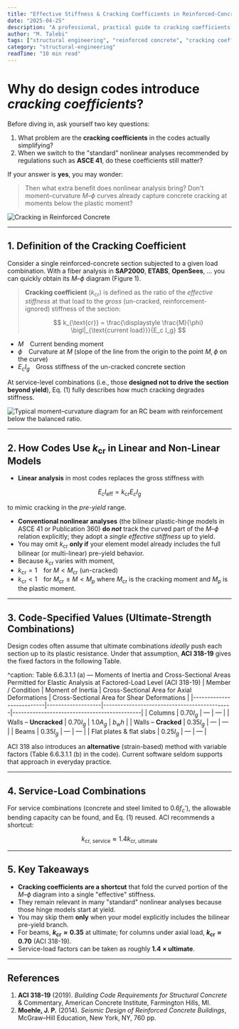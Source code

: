 ```yaml
---
title: "Effective Stiffness & Cracking Coefficients in Reinforced-Concrete Members"
date: "2025-04-25"
description: "A professional, practical guide to cracking coefficients and effective stiffness in reinforced-concrete design, with code references, equations, and key takeaways."
author: "M. Talebi"
tags: ["structural engineering", "reinforced concrete", "cracking coefficient", "effective stiffness", "ACI 318", "nonlinear analysis"]
category: "structural-engineering"
readTime: "10 min read"
---
```


# Why do design codes introduce *cracking coefficients*?

Before diving in, ask yourself two key questions:

1. What problem are the **cracking coefficients** in the codes actually simplifying?
2. When we switch to the "standard" nonlinear analyses recommended by regulations such as **ASCE 41**, do these coefficients still matter?

If your answer is **yes**, you may wonder:

> Then what extra benefit does nonlinear analysis bring? Don't moment–curvature $M\text{–}\phi$ curves already capture concrete cracking at moments below the plastic moment?

![Cracking in Reinforced Concrete](https://mtalebi.com/wp-content/uploads/2025/04/cracking.png "Cracking in Reinforced Concrete{width=75%}")

---

## 1. Definition of the Cracking Coefficient

Consider a single reinforced-concrete section subjected to a given load combination. With a fiber analysis in **SAP2000**, **ETABS**, **OpenSees**, … you can quickly obtain its $M\text{–}\phi$ diagram (Figure 1).

> **Cracking coefficient** ($k_{\text{cr}}$) is defined as the ratio of the *effective stiffness* at that load to the *gross* (un-cracked, reinforcement-ignored) stiffness of the section:
>
>  
> $$
k_{\text{cr}} = \frac{\displaystyle \frac{M}{\phi} \bigl|_{\text{current load}}}{E_c I_g}
> $$

- $M$ Current bending moment
- $\phi$ Curvature at $M$ (slope of the line from the origin to the point $M,\phi$ on the curve)
- $E_c I_g$ Gross stiffness of the un-cracked concrete section

At service-level combinations (i.e., those **designed not to drive the section beyond yield**), Eq. (1) fully describes how much cracking degrades stiffness.

![Typical moment–curvature diagram for an RC beam with reinforcement below the balanced ratio.](https://mtalebi.com/wp-content/uploads/2025/04/image.png "Typical moment–curvature diagram for an RC beam with reinforcement below the balanced ratio.{width=75%}")

---

## 2. How Codes Use $k_{\text{cr}}$ in Linear and Non-Linear Models

- **Linear analysis** in most codes replaces the gross stiffness with

$$
  E_c I_{\text{eff}} = k_{\text{cr}} E_c I_g
$$

to mimic cracking in the *pre-yield* range.
- **Conventional nonlinear analyses** (the bilinear plastic-hinge models in ASCE 41 or Publication 360) **do _not_** track the curved part of the $M\text{–}\phi$ relation explicitly; they adopt a *single effective stiffness* up to yield.
- You may omit $k_{\text{cr}}$ **only if** your element model already includes the full bilinear (or multi-linear) pre-yield behavior.
- Because $k_{\text{cr}}$ varies with moment,
- $k_{\text{cr}}=1$ for $M < M_{\text{cr}}$ (un-cracked)
- $k_{\text{cr}}<1$ for $M_{\text{cr}} \le M < M_p$ where $M_{\text{cr}}$ is the cracking moment and $M_p$ is the plastic moment.

---

## 3. Code-Specified Values (Ultimate-Strength Combinations)

Design codes often assume that ultimate combinations *ideally* push each section up to its plastic resistance. Under that assumption, **ACI 318-19** gives the fixed factors in the following Table.

^caption: Table 6.6.3.1.1 (a) — Moments of Inertia and Cross-Sectional Areas Permitted for Elastic Analysis at Factored-Load Level (ACI 318-19)
| Member / Condition        | Moment of Inertia | Cross-Sectional Area for Axial Deformations | Cross-Sectional Area for Shear Deformations |
|--------------------------|-------------------|---------------------------------------------|---------------------------------------------|
| Columns                  | $0.70 I_g$        | —                                          | —                                           |
| Walls – **Uncracked**    | $0.70 I_g$        | $1.0 A_g$                                   | $b_w h$                                     |
| Walls – **Cracked**      | $0.35 I_g$        | —                                          | —                                           |
| Beams                    | $0.35 I_g$        | —                                          | —                                           |
| Flat plates & flat slabs | $0.25 I_g$        | —                                          | —                                           |

ACI 318 also introduces an **alternative** (strain-based) method with variable factors (Table 6.6.3.1.1 (b) in the code). Current software seldom supports that approach in everyday practice.

---

## 4. Service-Load Combinations

For service combinations (concrete and steel limited to $0.6f_c'$), the allowable bending capacity can be found, and Eq. (1) reused. ACI recommends a shortcut:

$$
k_{\text{cr, service}} \approx 1.4k_{\text{cr, ultimate}}
$$

---

## 5. Key Takeaways

- **Cracking coefficients are a shortcut** that fold the curved portion of the $M\text{–}\phi$ diagram into a single "effective" stiffness.
- They remain relevant in many "standard" nonlinear analyses because those hinge models start at yield.
- You may skip them **only** when your model explicitly includes the bilinear pre-yield branch.
- For beams, **$k_{\text{cr}}\approx0.35$** at ultimate; for columns under axial load, **$k_{\text{cr}}\approx0.70$** (ACI 318-19).
- Service-load factors can be taken as roughly **1.4 × ultimate**.

---

## References

1. **ACI 318-19** (2019). *Building Code Requirements for Structural Concrete* & Commentary, American Concrete Institute, Farmington Hills, MI.
2. **Moehle, J. P.** (2014). *Seismic Design of Reinforced Concrete Buildings*, McGraw–Hill Education, New York, NY, 760 pp. 
